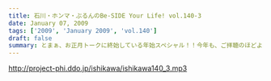 ```yaml
---
title: 石川・ホンマ・ぶるんのBe-SIDE Your Life! vol.140-3
date: January 07, 2009
tags: ['2009', 'January 2009', 'vol.140']
draft: false
summary: とまぁ、お正月トークに終始している年始スペシャル！！今年も、ご拝聴のほどよろしくお願いします。NAMAE
---
```


http://project-phi.ddo.jp/ishikawa/ishikawa140_3.mp3
